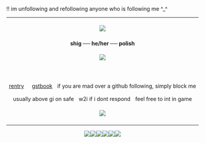 !! im unfollowing and refollowing anyone who is following me ^_^

***
<h5 align="center">
<img src="https://64.media.tumblr.com/a4d5f8f1cacc1198314e1681031cddeb/d38baf27a53016ff-a8/s400x600/2f1f0ea10f08d7cbbd919deb88cd592fa569dd8f.pnj"/>
</h5>  

<h4 align="center">
shig ── he/her ── polish
</h4> 
<h5 align="center">
<img src="https://64.media.tumblr.com/17c898b2f95dda3faa17c1381e72adb2/f91338ab3ff63472-1c/s250x400/d52597537a1e811583ff0b1b8b500196f41986dc.pnj"/>
</h5>  
<div align="center">

ㅤㅤㅤㅤ<p> [rentry](https://rentry.co/rmkshig) ㅤ [gstbook](https://bemyguest.123guestbook.com/)ㅤif you are mad over a github following, simply block me <p/>
<p> usually above gi on safeㅤw2i if i dont respondㅤfeel free to int in game </p>
</div>

<h5 align="center">
<img src="https://64.media.tumblr.com/09e1e98163d9764404c98e20d24b505e/d38baf27a53016ff-6a/s400x600/556f2ed64af66ae4492bce1afaa699c0532536f4.pnj"/>
</h5>  

***
<p align ="center">
<img src="https://external-media.spacehey.net/media/sJtfXyZngNj7jF_Rp4mV2jCmmn2wptj_UaSJJkDIhYO0=/https://i.postimg.cc/VLDyS4sp/96514967.jpg"/><img src="https://y2k.neocities.org/stamps/tumblr_inline_pbk6zbvnsb1vjkfs0_540.png"/><img src="https://y2k.neocities.org/stamps/my_memory_sucks_by_renatalmar.png"/><img src="https://external-media.spacehey.net/media/sBf_WuCdpYu3tWd8uGNiNF-vomFdmUYUjyeyTcoQaG4Y=/https://media.discordapp.net/attachments/988467825452670996/988470269180014632/11.gif"/><img src="https://64.media.tumblr.com/d119023c93b5ccf0cb43b15ca0f0d4df/tumblr_pxdvwo0Ie21xbgu08o3_100.png" /><img src="https://supplies.ju.mp/assets/images/gallery01/f3384d1e.png?v=9163b103" />
</p>
